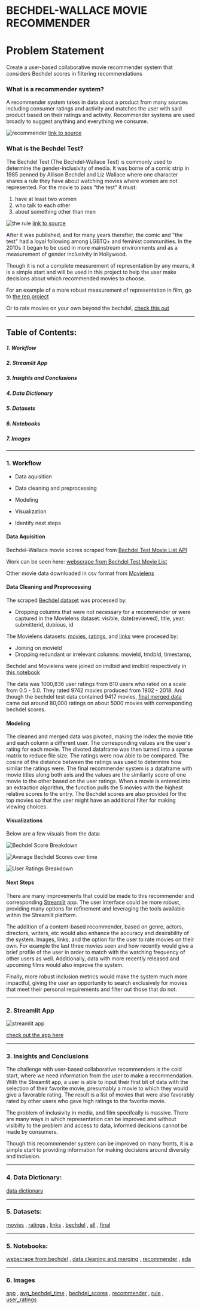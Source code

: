 

# BECHDEL-WALLACE MOVIE RECOMMENDER


# Problem Statement
Create a user-based collaborative movie recommender system that considers Bechdel scores in filtering recommendations


### What is a recommender system?
A recommender system takes in data about a product from many sources including consumer ratings and activity and matches the user with said product based on their ratings and activity. Recommender systems are used broadly to suggest anything and everything we consume.

![recommender](images/recommender.png)
[link to source](https://towardsdatascience.com/brief-on-recommender-systems-b86a1068a4dd)


### What is the Bechdel Test?
The Bechdel Test (The Bechdel-Wallace Test) is commonly used to determine the gender-inclusivity of media. It was borne of a comic strip in 1985 penned by Allison Bechdel and Liz Wallace where one character shares a rule they have about watching movies where women are not represented. For the movie to pass "the test" it must:
1. have at least two women
2. who talk to each other
3. about something other than men

![the rule](images/rule.jpeg)
[link to source](https://dykestowatchoutfor.com/the-rule/)


After it was published, and for many years therafter, the comic and "the test" had a loyal following among LGBTQ+ and feminist communities. In the 2010s it began to be used in more mainstream environments and as a measurement of gender inclusivity in Hollywood.

Though it is not a complete measurement of representation by any means, it is a simple start and will be used in this project to help the user make decisions about which recommended movies to choose.

For an example of a more robust measurement of representation in film, go to [the rep project](https://therepproject.org/)

Or to rate movies on your own beyond the bechdel, [check this out](https://therepproject.org/wp-content/uploads/2021/08/The-Rep-Test-2.0.pdf)


---
## Table of Contents:

 ##### 1. Workflow

 ##### 2. Streamlit App
 
 ##### 3. Insights and Conclusions

 ##### 4. Data Dictionary

 ##### 5. Datasets

 ##### 6. Notebooks
 
 ##### 7. Images

---
### 1. Workflow 

 - Data aquisition

 - Data cleaning and preprocessing

 - Modeling

 - Visualization

 - Identify next steps

#### Data Aquisition
Bechdel-Wallace movie scores scraped from  [Bechdel Test Movie List API](https://bechdeltest.com/api/v1/getMoviesByTitle)

Work can be seen here: [webscrape from Bechdel Test Movie List](notebooks/bechdel_get_data.ipynb)

Other movie data downloaded in csv format from [Movielens](https://grouplens.org/datasets/movielens/)

#### Data Cleaning and Preprocessing
The scraped [Bechdel dataset](datasets/bechdel.csv) was processed by:
    
   - Dropping columns that were not necessary for a recommender or were captured in the Movielens dataset:
visible, date(reviewed), title, year, submitterid, dubious, id  


The Movielens datasets: [movies](datasets/movies.csv), [ratings](datasets/ratings.csv), and [links](datasets/links.csv)
were procesed by:
    
   - Joining on movieId
   - Dropping redundant or irrelevant columns: 
movieId, tmdbId, timestamp, 
   
Bechdel and Movielens were joined on imdbid and imdbId respectively in [this notebook](notebooks/merge_final.ipynb)

The data was 1000,836 user ratings from 610 users who rated on a scale from 0.5 - 5.0. They rated 9742 movies produced from 1902 - 2018. And though the bechdel test data contained 9417 movies, [final merged data](datasets/final.csv) came out around 80,000 ratings on about 5000 movies with corresponding bechdel scores.

#### Modeling
The cleaned and merged data was pivoted, making the index the movie title and each column a different user. The corresponding values are the user's rating for each movie.
The divoted dataframe was then turned into a sparse matrix to reduce file size. The ratings were now able to be compared. The cosine of the distance between the ratings was used to determine how similar the ratings were.
The final recommender system is a dataframe with movie titles along both axis and the values are the similarity score of one movie to the other based on the user ratings.
When a movie is entered into an extraction algorithm, the function pulls the 5 movies with the highest relative scores to the entry. 
The Bechdel scores are also provided for the top movies so that the user might have an additional filter for making viewing choices.

#### Visualizations
Below are a few visuals from the data:

![Bechdel Score Breakdown](images/bechdel_scores.png)

![Average Bechdel Scores over time](images/avg_bechdel_time.png)

![User Ratings Breakdown](images/user_ratings.png)


#### Next Steps

There are many improvements that could be made to this recommender and corresponding [Streamlit](https://streamlit.io/) app.
The user interface could be more robust, providing many options for refinement and leveraging the tools available within the Streamlit platform.

The addition of a content-based recommender, based on genre, actors, directors, writers, etc would also enhance the accuracy and desirability of the system.
Images, links, and the option for the user to rate movies on their own. For example the last three movies seen and how recently would give a brief profile of the user in order to match with the watching frequency of other users as well.
Additionally, data with more recently released and upcoming films 
would also improve the system.

Finally, more robust inclusion metrics would make the system much more impactful, giving the user an opportunity to search exclusively for movies that meet their personal requirements and filter out those that do not.

---
### 2. Streamlit App
![streamlit app](images/app.png)

[check out the app here](https://share.streamlit.io/colepoppsinger/streamlit/app.py)

---
### 3. Insights and Conclusions

The challenge with user-based collaborative recommenders is the cold start, where we need information from the user to make a recommendation. With the Streamlit app, a user is able to input their first bit of data with the selection of their favorite movie, presumably a movie to which they would give a favorable rating. The result is a list of movies that were also favorably rated by other users who gave high ratings to the favorite movie.


The problem of inclusivity in media, and film specifcally is massive. There are many ways in which representation can be improved and without visibilty to the problem and access to data, informed decisions cannot be made by consumers.

Though this recommmender system can be improved on many fronts, it is a simple start to providing information for making decisions around diversity and inclusion. 

---
### 4. Data Dictionary:
[data dictionary](data_dictionary.md)

---
### 5. Datasets:
[movies](datasets/movies.csv)
, [ratings](datasets/ratings.csv)
, [links](datasets/links.csv)
, [bechdel](datasets/bechdel.csv)
, [all](datasets/all.csv)
, [final](datasets/final.csv)

---
### 5. Notebooks:
[webscrape from bechdel](notebooks/bechdel_get_data.ipynb)
, [data cleaning and merging](notebooks/merge_final.ipynb)
, [recommender](notebooks/recommender_user_ratings.ipynb)
, [eda](notebooks/eda.ipynb) 

---

### 6. Images

[app](images/app.png)
, [avg_bechdel_time](images/avg_bechdel_time.png)
, [bechdel_scores](images/bechdel_scores.png)
, [recommender](images/recommender.png)
, [rule](images/rule.jpeg)
, [user_ratings](images/user_ratings.png)

